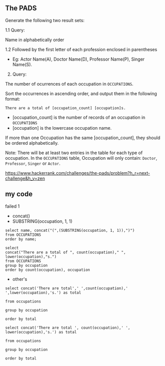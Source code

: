 ## The PADS

Generate the following two result sets:

1.1 Query: 

Name in alphabetically order

1.2 Followed by the first letter of each profession enclosed in parentheses

* Eg: Actor Name(A), Doctor Name(D), Professor Name(P), Singer Name(S).

2. Query:

The number of ocurrences of each occupation in `OCCUPATIONS`. 

Sort the occurrences in ascending order, and output them in the following format:

`There are a total of [occupation_count] [occupation]s.`

* [occupation_count] is the number of records of an occupation in `OCCUPATIONS` 
* [occupation] is the lowercase occupation name. 

If more than one Occupation has the same [occupation_count], they should be ordered alphabetically.

Note: There will be at least two entries in the table for each type of occupation.
In the `OCCUPATIONS` table, Occupation will only contain: `Doctor`, `Professor`, `Singer` or `Actor`.

https://www.hackerrank.com/challenges/the-pads/problem?h_r=next-challenge&h_v=zen

## my code
failed 1
* concat()
* SUBSTRING(occupation, 1, 1)
```mysql
select name, concat("(",(SUBSTRING(occupation, 1, 1)),")") 
from OCCUPATIONS
order by name;

select 
concat("There are a total of ", count(occupation)," ", lower(occupation),"s.")
from OCCUPATIONS
group by occupation
order by count(occupation), occupation
```

* other's
```
select concat('There are total',' ',count(occupation),' ',lower(occupation),'s.') as total

from occupations

group by occupation

order by total
```

```
select concat('There are total ', count(occupation),' ', lower(occupation),'s.') as total

from occupations

group by occupation

order by total
```
